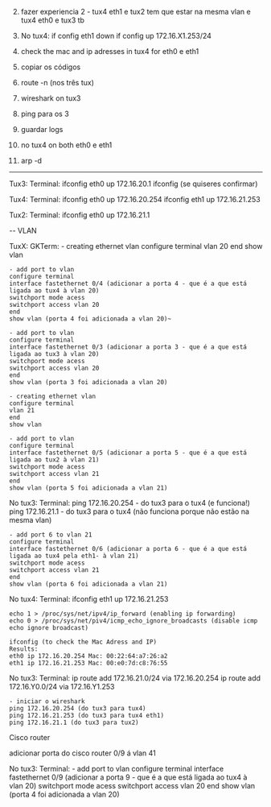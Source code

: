 2. fazer experiencia 2 - tux4 eth1 e tux2 tem que estar na mesma vlan e tux4 eth0 e tux3 tb
3. No tux4: if config eth1 down
            if config up 172.16.X1.253/24

5. check the mac and ip adresses in tux4 for eth0 e eth1
6. copiar os códigos
7. route -n (nos três tux)
8. wireshark on tux3
9. ping para os 3
10. guardar logs
11. no tux4 on both eth0 e eth1 
12. arp -d



------------------

Tux3: 
Terminal: 
    ifconfig eth0 up 172.16.20.1
    ifconfig (se quiseres confirmar)

Tux4:
Terminal: 
    ifconfig eth0 up 172.16.20.254
    ifconfig eth1 up 172.16.21.253

Tux2: 
Terminal: 
    ifconfig eth0 up 172.16.21.1

-- VLAN

TuxX: 
GKTerm: 
    - creating ethernet vlan
    configure terminal
    vlan 20 
    end
    show vlan

    - add port to vlan 
    configure terminal 
    interface fastethernet 0/4 (adicionar a porta 4 - que é a que está ligada ao tux4 à vlan 20)
    switchport mode acess 
    switchport access vlan 20
    end
    show vlan (porta 4 foi adicionada a vlan 20)~

    - add port to vlan 
    configure terminal 
    interface fastethernet 0/3 (adicionar a porta 3 - que é a que está ligada ao tux3 à vlan 20)
    switchport mode acess 
    switchport access vlan 20
    end
    show vlan (porta 3 foi adicionada a vlan 20)

    - creating ethernet vlan
    configure terminal
    vlan 21 
    end
    show vlan

    - add port to vlan 
    configure terminal 
    interface fastethernet 0/5 (adicionar a porta 5 - que é a que está ligada ao tux2 à vlan 21)
    switchport mode acess 
    switchport access vlan 21
    end
    show vlan (porta 5 foi adicionada a vlan 21)

No tux3: 
Terminal: 
    ping 172.16.20.254 - do tux3 para o tux4 (e funciona!)
    ping 172.16.21.1 - do tux3 para o tux4 (não funciona porque não estão na mesma vlan)

    - add port 6 to vlan 21
    configure terminal 
    interface fastethernet 0/6 (adicionar a porta 6 - que é a que está ligada ao tux4 pela eth1- à vlan 21)
    switchport mode acess 
    switchport access vlan 21
    end
    show vlan (porta 6 foi adicionada a vlan 21)


No tux4: 
Terminal: 
    ifconfig eth1 up 172.16.21.253

    echo 1 > /proc/sys/net/ipv4/ip_forward (enabling ip forwarding)
    echo 0 > /proc/sys/net/piv4/icmp_echo_ignore_broadcasts (disable icmp echo ignore broadcast)

    ifconfig (to check the Mac Adress and IP)
    Results:
    eth0 ip 172.16.20.254 Mac: 00:22:64:a7:26:a2
    eth1 ip 172.16.21.253 Mac: 00:e0:7d:c8:76:55


No tux3: 
Terminal: 
    ip route add 172.16.21.0/24 via 172.16.20.254
    ip route add 172.16.Y0.0/24 via 172.16.Y1.253

    - iniciar o wireshark
    ping 172.16.20.254 (do tux3 para tux4)
    ping 172.16.21.253 (do tux3 para tux4 eth1)
    ping 172.16.21.1 (do tux3 para tux2)



Cisco router


adicionar porta do cisco router 0/9 á vlan 41

No tux3:
Terminal: 
    - add port to vlan 
    configure terminal 
    interface fastethernet 0/9 (adicionar a porta 9 - que é a que está ligada ao tux4 à vlan 20)
    switchport mode acess 
    switchport access vlan 20
    end
    show vlan (porta 4 foi adicionada a vlan 20)

